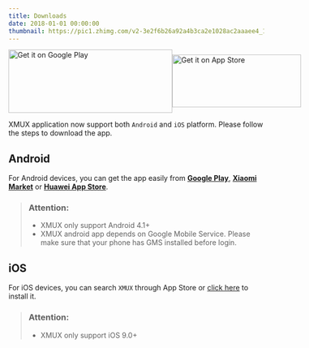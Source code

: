 ```yaml
---
title: Downloads
date: 2018-01-01 00:00:00
thumbnail: https://pic1.zhimg.com/v2-3e2f6b26a92a4b3ca2e1028ac2aaaee4_1200x500.jpg
---
```

<div class="dl-btn-con" style="display: flex"><div><a href='https://play.google.com/store/apps/details?id=org.ctbeta.xmux.xmux&pcampaignid=MKT-Other-global-all-co-prtnr-py-PartBadge-Mar2515-1'><img width="323px" height="125px" alt='Get it on Google Play' src='https://play.google.com/intl/en_us/badges/images/generic/en_badge_web_generic.png'/></a></div><div style="margin-top: 10px"><a href='https://itunes.apple.com/my/app/xmux/id1366324008'><img width="254px" height="104px" id="dl-ios-img" alt='Get it on App Store' src='https://developer.apple.com/app-store/marketing/guidelines/images/badge-download-on-the-app-store.svg'/></a></div></div>

XMUX application now support both `Android` and `iOS` platform. Please follow the steps to download the app.

## Android

For Android devices, you can get the app easily from [**Google Play**](https://play.google.com/store/apps/details?id=org.ctbeta.xmux.xmux), [**Xiaomi Market**](http://app.mi.com/details?id=org.ctbeta.xmux.xmux) or [**Huawei App Store**](http://appstore.huawei.com/app/C100267661). 

> ### Attention:  
> - XMUX only support Android 4.1+  
> - XMUX android app depends on Google Mobile Service. Please make sure that your phone has GMS installed before login.

## iOS

For iOS devices, you can search `XMUX` through App Store or [click here](https://itunes.apple.com/my/app/xmux/id1366324008) to install it.

> ### Attention:  
> - XMUX only support iOS 9.0+  
